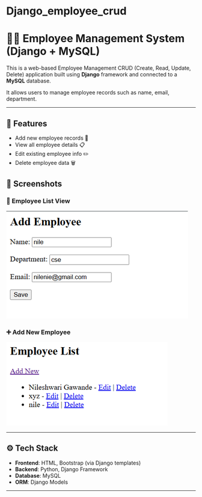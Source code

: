# Django_employee_crud
# 🧑‍💼 Employee Management System (Django + MySQL)

This is a web-based Employee Management CRUD (Create, Read, Update, Delete) application built using **Django** framework and connected to a **MySQL** database.

It allows users to manage employee records such as name, email, department.

---

## 📌 Features

- Add new employee records 📝
- View all employee details 📋
- Edit existing employee info ✏️
- Delete employee data 🗑️

## 📸 Screenshots

### 🧾 Employee List View  
![Employee List](https://github.com/nileshwari177/Django_employee_crud/blob/0a7a5e1215410ef8e4c3b965abc0bd6b7db0e6ae/Screenshot%202025-04-11%20020745.png?raw=true)

### ➕ Add New Employee  
![Add Employee](https://github.com/nileshwari177/Django_employee_crud/blob/0a7a5e1215410ef8e4c3b965abc0bd6b7db0e6ae/Screenshot%202025-04-11%20020756.png?raw=true)

---

## ⚙️ Tech Stack

- **Frontend**: HTML, Bootstrap (via Django templates)
- **Backend**: Python, Django Framework
- **Database**: MySQL
- **ORM**: Django Models

---
